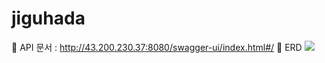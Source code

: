 # jiguhada

🌿 API 문서 : http://43.200.230.37:8080/swagger-ui/index.html#/
🌿 ERD
<img src="https://imgur.com/b7CVOY7">
